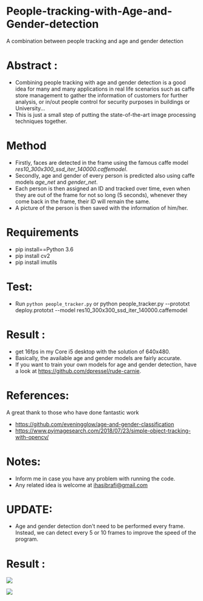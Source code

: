 # People-tracking-with-Age-and-Gender-detection
A combination between people tracking and age and gender detection
# Abstract :
- Combining people tracking with age and gender detection is a good idea for many and many applications in real life scenarios such as caffe store management to gather the information of customers for further analysis, or in/out people control for security purposes in buildings or University...
- This is just a small step of putting the state-of-the-art image processing techniques together.

# Method
- Firstly, faces are detected in the frame using the famous caffe model _res10_300x300_ssd_iter_140000.caffemodel_.
- Secondly, age and gender of every person is predicted also using caffe models _age_net_ and _gender_net_.
- Each person is then assigned an ID and tracked over time, even when they are out of the frame for not so long (5 seconds), whenever they come back in the frame, their ID will remain the same. 
- A picture of the person is then saved with the information of him/her.

# Requirements
- pip install==Python 3.6
- pip install cv2
- pip install imutils

# Test:

- Run `python people_tracker.py`
  or 
  python people_tracker.py --prototxt deploy.prototxt --model res10_300x300_ssd_iter_140000.caffemodel  


# Result :
- get 16fps in my Core i5 desktop with the solution of 640x480.
- Basically, the available age and gender models are fairly accurate.
- If you want to train your own models for age and gender detection, have a look at https://github.com/dpressel/rude-carnie.

# References:
A great thank to those who have done fantastic work
- https://github.com/eveningglow/age-and-gender-classification
- https://www.pyimagesearch.com/2018/07/23/simple-object-tracking-with-opencv/

# Notes:
- Inform me in case you have any problem with running the code.
- Any related idea is welcome at ihasibrafi@gmail.com 

# UPDATE:
- Age and gender detection don't need to be performed every frame. Instead, we can detect every 5 or 10 frames to improve the speed of the program. 
# Result :

![](results%20images/age1.PNG)

![](results%20images/motivation.PNG)
